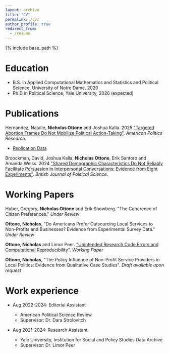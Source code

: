 ```yaml
---
layout: archive
title: "CV"
permalink: /cv/
author_profile: true
redirect_from:
  - /resume
---
```


{% include base_path %}

Education
======
* B.S. in Applied Computational Mathematics and Statistics and Political Science, University of Notre Dame, 2020
* Ph.D in Political Science, Yale University, 2026 (expected)

Publications
======
Hernandez, Natalie, **Nicholas Ottone** and Joshua Kalla. 2025 ["Targeted Abortion Frames Do Not Mobilize Political Action-Taking"](https://journals.sagepub.com/doi/full/10.1177/1532673X251324137). *American Politics Research*.
  * [Replication Data](https://osf.io/j5vyd)

Broockman, David, Joshua Kalla, **Nicholas Ottone**, Erik Santoro and Amanda Weiss. 2024 ["Shared Demographic Characteristics Do Not Reliably Facilitate Persuasion in Interpersonal Conversations: Evidence from Eight Experiments"](https://www.cambridge.org/core/journals/british-journal-of-political-science/article/shared-demographic-characteristics-do-not-reliably-facilitate-persuasion-in-interpersonal-conversations-evidence-from-eight-experiments/6B7FA4A2CC36C4362C103BFDF97FB88C). *British Journal of Political Science*.

Working Papers
======
Huber, Gregory, **Nicholas Ottone** and Erik Snowberg. "The Coherence of Citizen Preferences." *Under Review*

**Ottone, Nicholas**, "Do Americans Prefer Outsourcing Local Services to Non-Profits and Businesses? Evidence from Experimental Survey Data." *Under Review*

**Ottone, Nicholas** and Limor Peer. ["Unintended Research Code Errors and Computational Reproducibility".](https://osf.io/preprints/metaarxiv/rv6xd_v1) *Working Paper*

**Ottone, Nicholas**, "The Policy Influence of Non-Profit Service Providers in Local Politics: Evidence from Qualitative Case Studies". *Draft available upon request*


Work experience
======
* Aug 2022-2024: Editorial Assistant
  * American Political Science Review
  * Supervisor: Dr. Dara Strolovitch

* Aug 2021-2024: Research Assistant
  * Yale University, Institution for Social and Policy Studies Data Archive
  * Supervisor: Dr. Limor Peer

